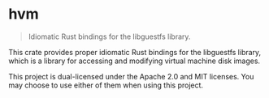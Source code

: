 # hvm

> Idiomatic Rust bindings for the libguestfs library.

This crate provides proper idiomatic Rust bindings for the libguestfs library, which is a library for accessing and modifying virtual machine disk images.

This project is dual-licensed under the Apache 2.0 and MIT licenses. You may choose to use either of them when using this project.
